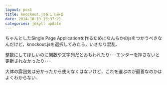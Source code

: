 ```yaml
---
layout: post
title: knockout.jsをしてみる
date: 2014-10-13 19:37:21
categories: jekyll update
---
```

ちゃんとしたSingle Page Applicationを作るためになんらかのjsをつかうべきなんだけど，knockout.jsを選択してみたら，いきなり混乱．

整数にしてほしいのに関数や文字列だとおもわれたり･･･エンターを押さないと更新されなかったり･･･

大体の雰囲気は分かったから使えなくはないけど，これを選ぶのが最善なのかはよくわからない．
